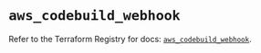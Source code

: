 # `aws_codebuild_webhook`

Refer to the Terraform Registry for docs: [`aws_codebuild_webhook`](https://registry.terraform.io/providers/hashicorp/aws/5.43.0/docs/resources/codebuild_webhook).
